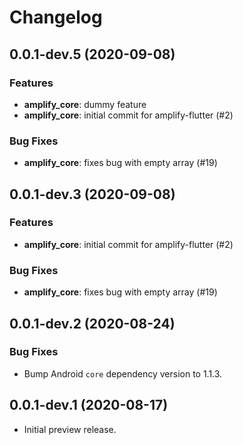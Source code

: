 # Changelog

## 0.0.1-dev.5 (2020-09-08)

### Features

- **amplify_core**: dummy feature
- **amplify_core**: initial commit for amplify-flutter (#2)

### Bug Fixes

- **amplify_core**: fixes bug with empty array (#19)

## 0.0.1-dev.3 (2020-09-08)

### Features

- **amplify_core**: initial commit for amplify-flutter (#2)

### Bug Fixes

- **amplify_core**: fixes bug with empty array (#19)

## 0.0.1-dev.2 (2020-08-24)

### Bug Fixes

* Bump Android `core` dependency version to 1.1.3.

## 0.0.1-dev.1 (2020-08-17)

* Initial preview release.

